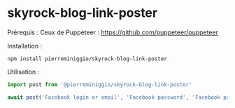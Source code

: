 # skyrock-blog-link-poster

Prérequis :
Ceux de Puppeteer : https://github.com/puppeteer/puppeteer

Installation :
```
npm install pierreminiggio/skyrock-blog-link-poster
```

Utilisation : 
```javascript
import post from '@pierreminiggio/skyrock-blog-link-poster'

await post('Facebook login or email', 'Facebook password', 'Facebook page name', 'Post content')
```
